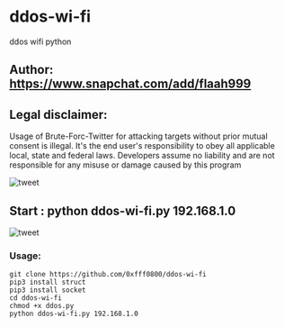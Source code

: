# ddos-wi-fi
ddos wifi python

## Author: https://www.snapchat.com/add/flaah999

## Legal disclaimer:

Usage of Brute-Forc-Twitter for attacking targets without prior mutual consent is illegal. It's the end user's responsibility to obey all applicable local, state and federal laws. Developers assume no liability and are not responsible for any misuse or damage caused by this program 

![tweet](https://www4.0zz0.com/2020/04/10/07/128020264.png)

## Start : python ddos-wi-fi.py 192.168.1.0

![tweet](https://www4.0zz0.com/2020/04/10/07/585528116.png)


### Usage:
```
git clone https://github.com/0xfff0800/ddos-wi-fi
pip3 install struct
pip3 install socket
cd ddos-wi-fi
chmod +x ddos.py
python ddos-wi-fi.py 192.168.1.0
```


